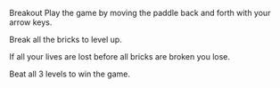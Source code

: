 Breakout
Play the game by moving the paddle back and forth with your arrow keys.

Break all the bricks to level up.

If all your lives are lost before all bricks are broken you lose.

Beat all 3 levels to win the game.